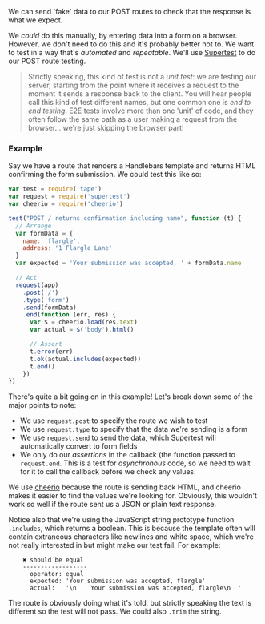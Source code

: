 We can send 'fake' data to our POST routes to check that the response is what we expect.

We _could_ do this manually, by entering data into a form on a browser. However, we don't need to do this and it's probably better not to. We want to test in a way that's _automated_ and _repeatable_. We'll use [Supertest](https://github.com/visionmedia/supertest) to do our POST route testing.

> Strictly speaking, this kind of test is not a _unit test_: we are testing our server, starting from the point where it receives a request to the moment it sends a response back to the client. You will hear people call this kind of test different names, but one common one is _end to end testing_. E2E tests involve more than one 'unit' of code, and they often follow the same path as a user making a request from the browser... we're just skipping the browser part!

### Example

Say we have a route that renders a Handlebars template and returns HTML confirming the form submission. We could test this like so:

```js
var test = require('tape')
var request = require('supertest')
var cheerio = require('cheerio')

test("POST / returns confirmation including name", function (t) {
  // Arrange
  var formData = {
    name: 'flargle',
    address: '1 Flargle Lane'
  }
  var expected = 'Your submission was accepted, ' + formData.name

  // Act
  request(app)
    .post('/')
    .type('form')
    .send(formData)
    .end(function (err, res) {
      var $ = cheerio.load(res.text)
      var actual = $('body').html()

      // Assert
      t.error(err)
      t.ok(actual.includes(expected))
      t.end()
    })
})
```

There's quite a bit going on in this example! Let's break down some of the major points to note:

 - We use `request.post` to specify the route we wish to test
 - We use `request.type` to specify that the data we're sending is a form
 - We use `request.send` to send the data, which Supertest will automatically convert to form fields
 - We only do our _assertions_ in the callback (the function passed to `request.end`. This is a test for _asynchronous_ code, so we need to wait for it to call the callback before we check any values.

We use [cheerio](https://github.com/cheeriojs/cheerio) because the route is sending back HTML, and cheerio makes it easier to find the values we're looking for. Obviously, this wouldn't work so well if the route sent us a JSON or plain text response.

Notice also that we're using the JavaScript string prototype function `.includes`, which returns a boolean. This is because the template often will contain extraneous characters like newlines and white space, which we're not really interested in but might make our test fail. For example:

```shell
    ✖ should be equal
    ------------------
      operator: equal
      expected: 'Your submission was accepted, flargle'
      actual:   '\n    Your submission was accepted, flargle\n  '
```

The route is obviously doing what it's told, but strictly speaking the text is different so the test will not pass. We could also `.trim` the string.

